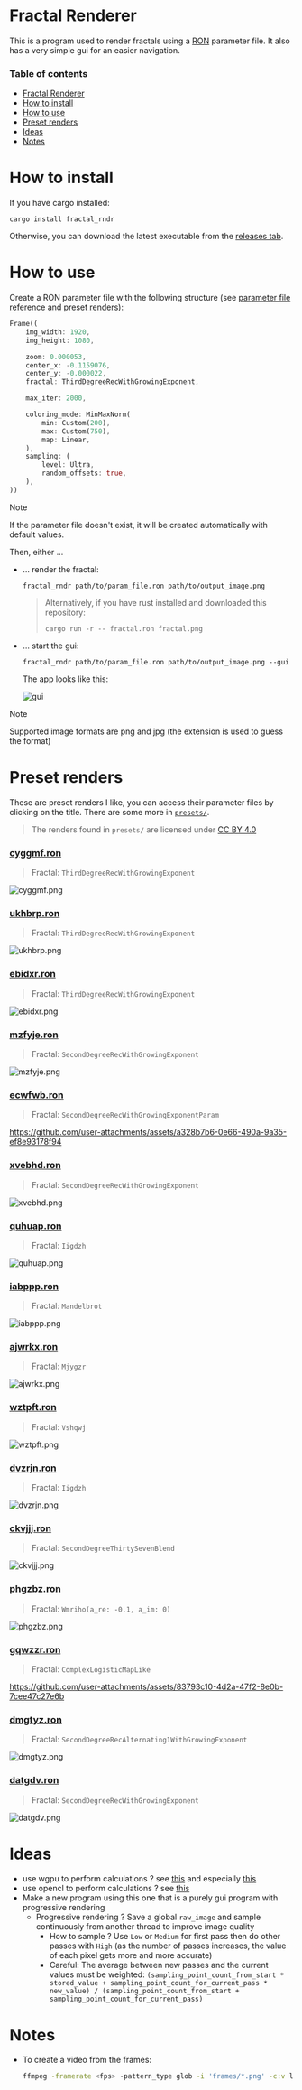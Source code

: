 # Fractal Renderer

This is a program used to render fractals using a [RON](https://docs.rs/ron/latest/ron/) parameter file. It also has a very simple gui for an easier navigation.

### Table of contents

- [Fractal Renderer](#fractal-renderer)
- [How to install](#how-to-install)
- [How to use](#how-to-use)
- [Preset renders](#preset-renders)
- [Ideas](#ideas)
- [Notes](#notes)

# How to install

If you have cargo installed:

```
cargo install fractal_rndr
```

Otherwise, you can download the latest executable from the [releases tab](https://github.com/valflrt/fractal_rndr/releases/latest).

# How to use

Create a RON parameter file with the following structure (see [parameter file reference](/REFERENCE.md) and [preset renders](#preset-renders)):

```rust
Frame((
    img_width: 1920,
    img_height: 1080,

    zoom: 0.000053,
    center_x: -0.1159076,
    center_y: -0.000022,
    fractal: ThirdDegreeRecWithGrowingExponent,

    max_iter: 2000,

    coloring_mode: MinMaxNorm(
        min: Custom(200),
        max: Custom(750),
        map: Linear,
    ),
    sampling: (
        level: Ultra,
        random_offsets: true,
    ),
))
```

> [!NOTE]
> If the parameter file doesn't exist, it will be created automatically with default values.

Then, either ...

- ... render the fractal:

  ```
  fractal_rndr path/to/param_file.ron path/to/output_image.png
  ```

  > Alternatively, if you have rust installed and downloaded this repository:
  >
  > ```
  > cargo run -r -- fractal.ron fractal.png
  > ```

- ... start the gui:

  ```
  fractal_rndr path/to/param_file.ron path/to/output_image.png --gui
  ```

  The app looks like this:

  ![gui](/img/gui.png)

> [!NOTE]
> Supported image formats are png and jpg (the extension is used to guess the format)

# Preset renders

These are preset renders I like, you can access their parameter files by clicking on the title. There are some more in [`presets/`](/presets/).

> The renders found in `presets/` are licensed under [CC BY 4.0](https://creativecommons.org/licenses/by/4.0/)

### [cyggmf.ron](/presets/cyggmf.ron)

> Fractal: `ThirdDegreeRecWithGrowingExponent`

![cyggmf.png](/presets/cyggmf.png)

### [ukhbrp.ron](/presets/ukhbrp.ron)

> Fractal: `ThirdDegreeRecWithGrowingExponent`

![ukhbrp.png](/presets/ukhbrp.png)

### [ebidxr.ron](/presets/ebidxr.ron)

> Fractal: `ThirdDegreeRecWithGrowingExponent`

![ebidxr.png](/presets/ebidxr.png)

### [mzfyje.ron](/presets/mzfyje.ron)

> Fractal: `SecondDegreeRecWithGrowingExponent`

![mzfyje.png](/presets/mzfyje.png)

### [ecwfwb.ron](/presets/ecwfwb.ron)

> Fractal: `SecondDegreeRecWithGrowingExponentParam`

https://github.com/user-attachments/assets/a328b7b6-0e66-490a-9a35-ef8e93178f94

### [xvebhd.ron](/presets/xvebhd.ron)

> Fractal: `SecondDegreeRecWithGrowingExponent`

![xvebhd.png](/presets/xvebhd.png)

### [quhuap.ron](/presets/quhuap.ron)

> Fractal: `Iigdzh`

![quhuap.png](/presets/quhuap.png)

### [iabppp.ron](/presets/iabppp.ron)

> Fractal: `Mandelbrot`

![iabppp.png](/presets/iabppp.png)

### [ajwrkx.ron](/presets/ajwrkx.ron)

> Fractal: `Mjygzr`

![ajwrkx.png](/presets/ajwrkx.png)

### [wztpft.ron](/presets/wztpft.ron)

> Fractal: `Vshqwj`

![wztpft.png](/presets/wztpft.png)

### [dvzrjn.ron](/presets/dvzrjn.ron)

> Fractal: `Iigdzh`

![dvzrjn.png](/presets/dvzrjn.png)

### [ckvjjj.ron](/presets/ckvjjj.ron)

> Fractal: `SecondDegreeThirtySevenBlend`

![ckvjjj.png](/presets/ckvjjj.png)

### [phgzbz.ron](/presets/phgzbz.ron)

> Fractal: `Wmriho(a_re: -0.1, a_im: 0)`

![phgzbz.png](/presets/phgzbz.png)

### [gqwzzr.ron](/presets/gqwzzr.ron)

> Fractal: `ComplexLogisticMapLike`

https://github.com/user-attachments/assets/83793c10-4d2a-47f2-8e0b-7cee47c27e6b

### [dmgtyz.ron](/presets/dmgtyz.ron)

> Fractal: `SecondDegreeRecAlternating1WithGrowingExponent`

![dmgtyz.png](/presets/dmgtyz.png)

### [datgdv.ron](/presets/datgdv.ron)

> Fractal: `SecondDegreeRecWithGrowingExponent`

![datgdv.png](/presets/datgdv.png)

# Ideas

- use wgpu to perform calculations ? see [this](https://github.com/gfx-rs/wgpu/blob/trunk/examples%2Fsrc%2Fhello_compute%2Fmod.rs) and especially [this](https://github.com/gfx-rs/wgpu/blob/trunk/examples%2Fsrc%2Frepeated_compute%2Fmod.rs)
- use opencl to perform calculations ? see [this](https://docs.rs/opencl3/latest/opencl3/)
- Make a new program using this one that is a purely gui program with progressive rendering
  - Progressive rendering ? Save a global `raw_image` and sample continuously from another thread to improve image quality
    - How to sample ? Use `Low` or `Medium` for first pass then do other passes with `High` (as the number of passes increases, the value of each pixel gets more and more accurate)
    - Careful: The average between new passes and the current values must be weighted: `(sampling_point_count_from_start * stored_value + sampling_point_count_for_current_pass * new_value) / (sampling_point_count_from_start + sampling_point_count_for_current_pass)`

# Notes

- To create a video from the frames:
  ```bash
  ffmpeg -framerate <fps> -pattern_type glob -i 'frames/*.png' -c:v libx264 -pix_fmt yuv420p video.mp4
  ```
